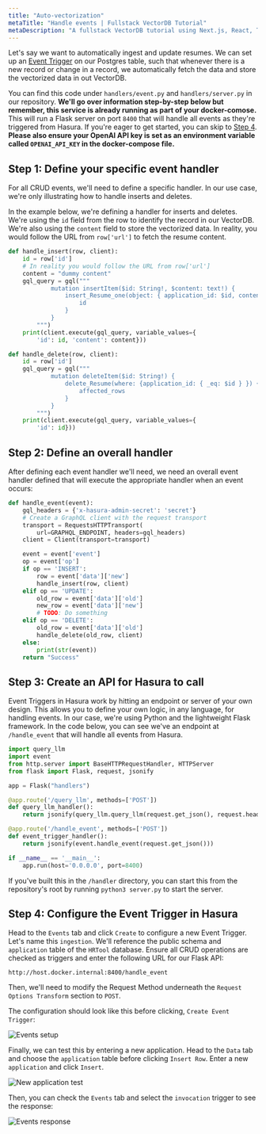 ```yaml
---
title: "Auto-vectorization"
metaTitle: "Handle events | Fullstack VectorDB Tutorial"
metaDescription: "A fullstack VectorDB tutorial using Next.js, React, TypeScript, and Hasura"
---
```


Let's say we want to automatically ingest and update resumes. We can set up an
[Event Trigger](https://hasura.io/docs/latest/event-triggers/overview/) on our Postgres table, such that whenever there
is a new record or change in a record, we automatically fetch the data and store the vectorized data in out VectorDB.

You can find this code under `handlers/event.py` and `handlers/server.py` in our repository. **We'll go over information
step-by-step below but remember, this service is already running as part of your docker-comose.** This will run a Flask
server on port `8400` that will handle all events as they're triggered from Hasura. If you're eager to get started, you
can skip to [Step 4](#step4:configuretheeventtriggerinhasura). **Please also ensure your OpenAI API key is set as an
environment variable called `OPENAI_API_KEY` in the docker-compose file.**

## Step 1: Define your specific event handler

For all CRUD events, we'll need to define a specific handler. In our use case, we're only illustrating how to handle
inserts and deletes.

In the example below, we're defining a handler for inserts and deletes. We're using the `id` field from the row to
identify the record in our VectorDB. We're also using the `content` field to store the vectorized data. In reality, you
would follow the URL from `row['url']` to fetch the resume content.

```python
def handle_insert(row, client):
    id = row['id']
    # In reality you would follow the URL from row['url']
    content = "dummy content"
    gql_query = gql("""
            mutation insertItem($id: String!, $content: text!) {
                insert_Resume_one(object: { application_id: $id, content: $content }) {
                    id
                }
            }
        """)
    print(client.execute(gql_query, variable_values={
        'id': id, 'content': content}))

def handle_delete(row, client):
    id = row['id']
    gql_query = gql("""
            mutation deleteItem($id: String!) {
                delete_Resume(where: {application_id: { _eq: $id } }) {
                    affected_rows
                }
            }
        """)
    print(client.execute(gql_query, variable_values={
        'id': id}))
```

## Step 2: Define an overall handler

After defining each event handler we'll need, we need an overall event handler defined that will execute the appropriate
handler when an event occurs:

```python
def handle_event(event):
    gql_headers = {'x-hasura-admin-secret': 'secret'}
    # Create a GraphQL client with the request transport
    transport = RequestsHTTPTransport(
        url=GRAPHQL_ENDPOINT, headers=gql_headers)
    client = Client(transport=transport)

    event = event['event']
    op = event['op']
    if op == 'INSERT':
        row = event['data']['new']
        handle_insert(row, client)
    elif op == 'UPDATE':
        old_row = event['data']['old']
        new_row = event['data']['new']
        # TODO: Do something
    elif op == 'DELETE':
        old_row = event['data']['old']
        handle_delete(old_row, client)
    else:
        print(str(event))
    return "Success"
```

## Step 3: Create an API for Hasura to call

Event Triggers in Hasura work by hitting an endpoint or server of your own design. This allows you to define your own
logic, in any language, for handling events. In our case, we're using Python and the lightweight Flask framework. In the
code below, you can see we've an endpoint at `/handle_event` that will handle all events from Hasura.

```python
import query_llm
import event
from http.server import BaseHTTPRequestHandler, HTTPServer
from flask import Flask, request, jsonify

app = Flask("handlers")

@app.route('/query_llm', methods=['POST'])
def query_llm_handler():
    return jsonify(query_llm.query_llm(request.get_json(), request.headers))

@app.route('/handle_event', methods=['POST'])
def event_trigger_handler():
    return jsonify(event.handle_event(request.get_json()))

if __name__ == '__main__':
    app.run(host='0.0.0.0', port=8400)
```

If you've built this in the `/handler` directory, you can start this from the repository's root by running
`python3 server.py` to start the server.

## Step 4: Configure the Event Trigger in Hasura

Head to the `Events` tab and click `Create` to configure a new Event Trigger. Let's name this `ingestion`. We'll
reference the public schema and `application` table of the `HRTool` database. Ensure all CRUD operations are checked as
triggers and enter the following URL for our Flask API:

`http://host.docker.internal:8400/handle_event`

Then, we'll need to modify the Request Method underneath the `Request Options Transform` section to `POST`.

The configuration should look like this before clicking, `Create Event Trigger`:

![Events setup](https://graphql-engine-cdn.hasura.io/learn-hasura/assets/graphql-vectordb/events_setup_image.png)

Finally, we can test this by entering a new application. Head to the `Data` tab and choose the `application` table
before clicking `Insert Row`. Enter a new `application` and click `Insert`.

![New application test](https://graphql-engine-cdn.hasura.io/learn-hasura/assets/graphql-vectordb/new_application_test.png)

Then, you can check the `Events` tab and select the `invocation` trigger to see the response:

![Events response](https://graphql-engine-cdn.hasura.io/learn-hasura/assets/graphql-vectordb/events-confirmation.png)
